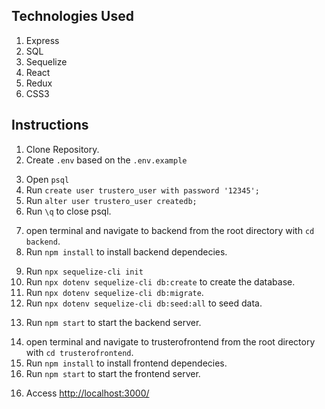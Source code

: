 ## Technologies Used
1. Express
2. SQL
3. Sequelize
4. React
5. Redux
6. CSS3

## Instructions

1. Clone Repository.
2. Create `.env` based on the `.env.example`

<!-- **Createing the user** -->
3. Open `psql` 
4. Run `create user trustero_user with password '12345';`
5. Run `alter user trustero_user createdb;`
6. Run `\q` to close psql.

<!-- **Backend setup** -->
7. open terminal and navigate to backend from the root directory with `cd backend`.
8. Run `npm install` to install backend dependecies.

<!-- **Creating and seeding the database** -->
9. Run `npx sequelize-cli init`
10. Run `npx dotenv sequelize-cli db:create` to create the database.
11. Run `npx dotenv sequelize-cli db:migrate`.
12. Run `npx dotenv sequelize-cli db:seed:all` to seed data.

<!-- **Starting the backedn server** -->
13. Run `npm start` to start the backend server.

<!-- **Frontend setup and starting the server** -->
14. open terminal and navigate to trusterofrontend from the root directory with `cd trusterofrontend`.
15. Run `npm install` to install frontend dependecies.
16. Run `npm start` to start the frontend server.

<!-- **TRY IT!** -->
16. Access [http://localhost:3000/](http://localhost:3000/)

